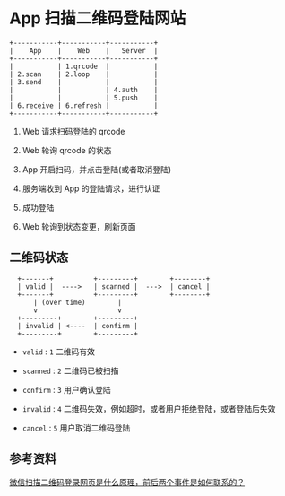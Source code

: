 # App 扫描二维码登陆网站


```
+-----------+-----------+-----------+
|    App    |    Web    |   Server  |
+-----------+-----------+-----------+
|           | 1.qrcode  |           |
| 2.scan    | 2.loop    |           |
| 3.send    |           |           |
|           |           | 4.auth    |
|           |           | 5.push    |
| 6.receive | 6.refresh |           |
+-----------+-----------+-----------+
```

1. Web 请求扫码登陆的 qrcode

2. Web 轮询 qrcode 的状态

3. App 开启扫码，并点击登陆(或者取消登陆)

4. 服务端收到 App 的登陆请求，进行认证

5. 成功登陆

6. Web 轮询到状态变更，刷新页面

## 二维码状态

```                      
  +-------+          +---------+        +--------+
  | valid |  ---->   | scanned |  --->  | cancel |
  +-------+          +---------+        +--------+
      | (over time)        |    
      v                    v    
  +---------+        +---------+
  | invalid | <----  | confirm |
  +---------+        +---------+
```

- `valid` : `1` 二维码有效

- `scanned` : `2` 二维码已被扫描

- `confirm` : `3` 用户确认登陆

- `invalid` : `4` 二维码失效，例如超时，或者用户拒绝登陆，或者登陆后失效

- `cancel` : `5` 用户取消二维码登陆

## 参考资料

[微信扫描二维码登录网页是什么原理，前后两个事件是如何联系的？](https://www.zhihu.com/question/20368066)

